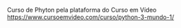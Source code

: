 Curso de Phyton pela plataforma do Curso em Vídeo
https://www.cursoemvideo.com/curso/python-3-mundo-1/
